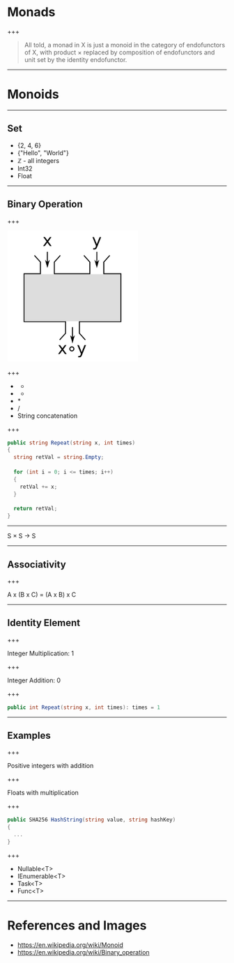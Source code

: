 # Monads

+++

> All told, a monad in X is just a monoid in the category of endofunctors of X, with product × replaced by composition of endofunctors and unit set by the identity endofunctor.

---

# Monoids

---

## Set

* {2, 4, 6}
* {"Hello", "World"}
* ℤ - all integers
* Int32
* Float

---

## Binary Operation

+++

![BinaryOperation](Images/Binary_operations_as_black_box_scaled.png)

+++

* +
* -
* \*
* / 
* String concatenation

+++

```csharp
public string Repeat(string x, int times)
{
  string retVal = string.Empty;
  
  for (int i = 0; i <= times; i++)
  {
    retVal += x;
  }
  
  return retVal;
}

```

---

S × S → S

---

## Associativity

+++

A x (B x C) = (A x B) x C

---

## Identity Element

+++

Integer Multiplication: 1

+++

Integer Addition: 0

+++

```csharp
public int Repeat(string x, int times): times = 1
```

---

## Examples

+++

Positive integers with addition

+++

Floats with multiplication

+++

```csharp
public SHA256 HashString(string value, string hashKey)
{
  ...
}
```

+++

* Nullable\<T>
* IEnumerable\<T>
* Task\<T>
* Func\<T>

---

# References and Images

* https://en.wikipedia.org/wiki/Monoid
* https://en.wikipedia.org/wiki/Binary_operation
